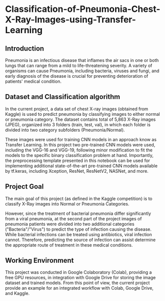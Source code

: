 # Classification-of-Pneumonia-Chest-X-Ray-Images-using-Transfer-Learning

## **Introduction**
Pneumonia is an infectious disease that inflames the air sacs in one or both lungs that can range from a mild to life-threatening severity. A variety of organisms can cause Pneumonia, including bacteria, viruses and fungi, and early diagnosis of the disease is crucial for preventing deterioration of patients' medical condition. 

## **Dataset and Classification algorithm** 
In the current project, a data set of chest X-ray images (obtained from Kaggle) is used to predict pneumonia by classifying images to either normal or pneumonia category. 
The dataset contains total of 5,863 X-Ray images (JPEG), organized into 3 folders (train, test, val), in which each folder is divided into two category subfolders (Pneumonia/Normal). 

These images were used for training CNN models in an approach know as Transfer Learning. In this project two pre-trained CNN models were used, including the VGG-16 and VGG-19, following minor modification to fit the models to the specific binary classification problem at hand. Importantly, the preprocessing template presented in this notebook can be used for implementing additional state-of-the-art pre-trained CNN models available by tf.keras, including Xception, ResNet, ResNetV2, NASNet, and more.

## **Project Goal**
The main goal of this project (as defined in the Kaggle competition) is to classify X-Ray images into Normal or Pneumonia Categories. 

However, since the treatment of bacterial pneumonia differ significantly from a viral pneumonia, at the second part of the project images of pneumonia patients were divided into two additional categories ("Bacteria"/"Virus") to predict the type of infection causing the disease. While bacterial infections can be treated using antibiotics, viral infection cannot. Therefore, predicting the source of infection can assist determine the appropriate route of treatment in these medical conditions.   

## **Working Environment**
This project was conducted in Google Colaboratory (Colab), providing a free GPU resources, in integration with Google Drive for storing the image dataset and trained models. From this point of view, the current project provide an example for an integrated workflow with Colab, Google Drive, and Kaggle.    
